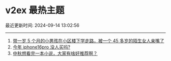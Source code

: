 # v2ex 最热主题

最近更新时间: 2024-09-14 13:02:56

--- 
1. [带一岁 5 个月的小男孩在小区楼下学走路，被一个 45 多岁的陌生女人亲嘴了](https://www.v2ex.com/t/1072824) 
2. [今年 iphone16pro 没人买吗?](https://www.v2ex.com/t/1072826) 
3. [中秋想看完一本小说，大家有啥好推荐啊？](https://www.v2ex.com/t/1072827) 

